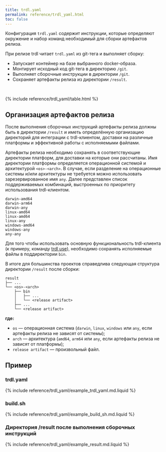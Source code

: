 ```yaml
---
title: trdl.yaml
permalink: reference/trdl_yaml.html
toc: false
---
```


Конфигурация `trdl.yaml` содержит инструкции, которые определяют окружение и набор команд необходимый для сборки артефактов релиза. 

При релизе trdl читает `trdl.yaml` из git-тега и выполняет сборку:
- Запускает контейнер на базе выбранного docker-образа.
- Монтирует исходный код git-тега в директорию `/git`.
- Выполняет сборочные инструкции в директории `/git`.
- Сохраняет артефакты релиза из директории `/result`.

<br />

{% include reference/trdl_yaml/table.html %}

## Организация артефактов релиза

После выполнения сборочных инструкций артефакты релиза должны быть в директории `/result` и иметь определённую организацию директорий для интеграции с trdl-клиентом, доставки на различные платформы и эффективной работы с исполняемыми файлами.

Артефакты релиза необходимо сохранять в соответствующие директории платформ, для доставки на которые они рассчитаны. 
Имя директории платформы определяется операционной системой и архитектурой `<os>-<arch>`.
В случае, если разделение на операционные системы и/или архитектуры не требуется можно использовать зарезервированное имя `any`. Далее представлен список поддерживаемых комбинаций, выстроенных по приоритету использования trdl-клиентом.

```
darwin-amd64
darwin-arm64
darwin-any
linux-amd64
linux-amd64
linux-any
windows-amd64
windows-any
any-any
```

Для того чтобы использовать основную функциональность trdl-клиента (к примеру, команду [trdl use](/reference/cli/trdl_use.html)), необходимо сохранять исполняемые файлы в поддиректории `bin`.

В итоге для большинства проектов справедлива следующая структура директории `/result` после сборки:
```
result
├── ...
└── <os>-<arch>
    ├── bin
    │   ├── ...
    │   └── <release artifact>
    ├── ...
    └── <release artifact>
```

**где:**

- `os` — операционная система (`darwin`, `linux`, `windows` или `any`, если артефакты релиза не зависят от системы);
- `arch` — архитектура (`amd64`, `arm64` или `any`, если артефакты релиза не зависят от платформы);
- `release artifact` — произвольный файл.

## Пример

### trdl.yaml

{% include reference/trdl_yaml/example_trdl_yaml.md.liquid %}

### build.sh

{% include reference/trdl_yaml/example_build_sh.md.liquid %}

### Директория /result после выполнения сборочных инструкций

{% include reference/trdl_yaml/example_result.md.liquid %}